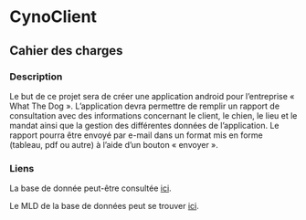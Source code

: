 # CynoClient
## Cahier des charges
### Description

Le but de ce projet sera de créer une application android pour l’entreprise « What The Dog ».
L’application devra permettre de remplir un rapport de consultation avec des informations concernant le client, le chien, le lieu et le mandat ainsi que la gestion des différentes données de l’application. Le rapport pourra être envoyé par e-mail dans un format mis en forme (tableau, pdf ou autre) à l’aide d’un bouton « envoyer ».

### Liens
La base de donnée peut-être consultée [ici](https://github.com/cpnv-lvt/CynoClientBase).

Le MLD de la base de données peut se trouver [ici](https://github.com/MathieuBurnat/CynoClientBase/wiki/MLD-of-the-DataBase).